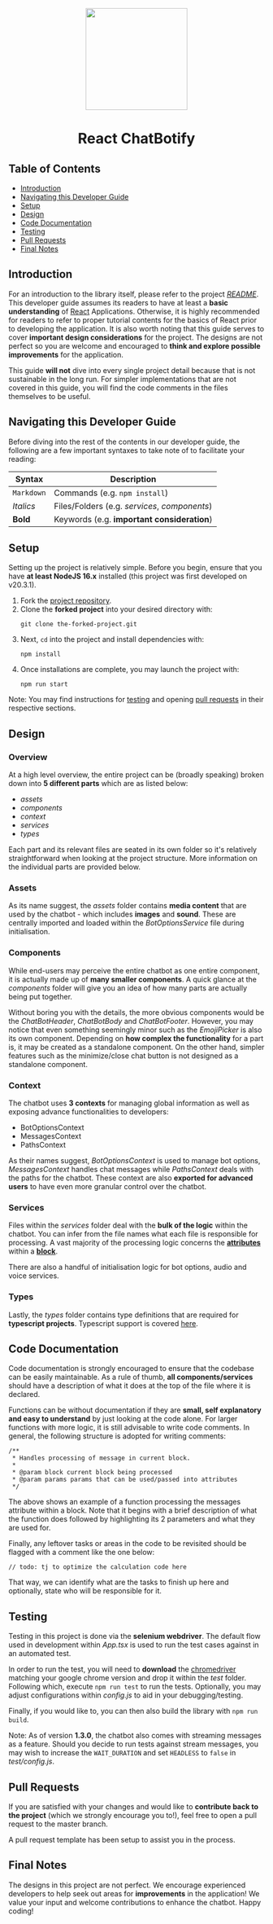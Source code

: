 <p align="center">
  <img width="200px" src="https://raw.githubusercontent.com/tjtanjin/react-chatbotify/main/assets/logo.png" />
  <h1 align="center">React ChatBotify</h1>
</p>

## Table of Contents

- [Introduction](#introduction)
- [Navigating this Developer Guide](#navigating-this-developer-guide)
- [Setup](#setup)
- [Design](#design)
- [Code Documentation](#code-documentation)
- [Testing](#testing)
- [Pull Requests](#pull-requests)
- [Final Notes](#final-notes)

<div style="page-break-after: always;"></div>

## Introduction

For an introduction to the library itself, please refer to the project [_README_](https://github.com/tjtanjin/react-chatbotify/blob/main/README.md). This developer guide assumes its readers to have at least a **basic understanding** of [React](https://react.dev/) Applications. Otherwise, it is highly recommended for readers to refer to proper tutorial contents for the basics of React prior to developing the application. It is also worth noting that this guide serves to cover **important design considerations** for the project. The designs are not perfect so you are welcome and encouraged to **think and explore possible improvements** for the application.

This guide **will not** dive into every single project detail because that is not sustainable in the long run. For simpler implementations that are not covered in this guide, you will find the code comments in the files themselves to be useful.

## Navigating this Developer Guide

Before diving into the rest of the contents in our developer guide, the following are a few important syntaxes to take note of to facilitate your reading:

| Syntax     | Description                                   |
| ---------- | --------------------------------------------- |
| `Markdown` | Commands (e.g. `npm install`)                 |
| _Italics_  | Files/Folders (e.g. _services_, _components_) |
| **Bold**   | Keywords (e.g. **important consideration**)   |

<div  style="page-break-after: always;"></div>

## Setup

Setting up the project is relatively simple. Before you begin, ensure that you have **at least NodeJS 16.x** installed (this project was first developed on v20.3.1).

1. Fork the [project repository](https://github.com/tjtanjin/react-chatbotify).
2. Clone the **forked project** into your desired directory with:
   ```
   git clone the-forked-project.git
   ```
3. Next, `cd` into the project and install dependencies with:
   ```
   npm install
   ```
4. Once installations are complete, you may launch the project with:
   ```
   npm run start
   ```

Note: You may find instructions for [testing](https://github.com/tjtanjin/react-chatbotify/blob/main/docs/DeveloperGuide.md#testing) and opening [pull requests](https://github.com/tjtanjin/react-chatbotify/blob/main/docs/DeveloperGuide.md#pull-requests) in their respective sections.

## Design

### Overview

At a high level overview, the entire project can be (broadly speaking) broken down into **5 different parts** which are as listed below:

- _assets_
- _components_
- _context_
- _services_
- _types_

Each part and its relevant files are seated in its own folder so it's relatively straightforward when looking at the project structure. More information on the individual parts are provided below.

### Assets

As its name suggest, the _assets_ folder contains **media content** that are used by the chatbot - which includes **images** and **sound**. These are centrally imported and loaded within the _BotOptionsService_ file during initialisation.

### Components

While end-users may perceive the entire chatbot as one entire component, it is actually made up of **many smaller components**. A quick glance at the _components_ folder will give you an idea of how many parts are actually being put together.

Without boring you with the details, the more obvious components would be the _ChatBotHeader_, _ChatBotBody_ and _ChatBotFooter_. However, you may notice that even something seemingly minor such as the _EmojiPicker_ is also its own component. Depending on **how complex the functionality** for a part is, it may be created as a standalone component. On the other hand, simpler features such as the minimize/close chat button is not designed as a standalone component.

### Context

The chatbot uses **3 contexts** for managing global information as well as exposing advance functionalities to developers:

- BotOptionsContext
- MessagesContext
- PathsContext

As their names suggest, _BotOptionsContext_ is used to manage bot options, _MessagesContext_ handles chat messages while _PathsContext_ deals with the paths for the chatbot. These context are also **exported for advanced users** to have even more granular control over the chatbot.

### Services

Files within the _services_ folder deal with the **bulk of the logic** within the chatbot. You can infer from the file names what each file is responsible for processing. A vast majority of the processing logic concerns the [**attributes**](https://github.com/dickyanthony/react-chatbotify/docs/introduction/conversations#attributes) within a [**block**](https://github.com/dickyanthony/react-chatbotify/docs/introduction/conversations#block).

There are also a handful of initialisation logic for bot options, audio and voice services.

### Types

Lastly, the _types_ folder contains type definitions that are required for **typescript projects**. Typescript support is covered [here](https://github.com/dickyanthony/react-chatbotify/docs/introduction/typescript).

## Code Documentation

Code documentation is strongly encouraged to ensure that the codebase can be easily maintainable. As a rule of thumb, **all components/services** should have a description of what it does at the top of the file where it is declared.

Functions can be without documentation if they are **small, self explanatory and easy to understand** by just looking at the code alone. For larger functions with more logic, it is still advisable to write code comments. In general, the following structure is adopted for writing comments:

```
/**
 * Handles processing of message in current block.
 *
 * @param block current block being processed
 * @param params params that can be used/passed into attributes
 */
```

The above shows an example of a function processing the messages attribute within a block. Note that it begins with a brief description of what the function does followed by highlighting its 2 parameters and what they are used for.

Finally, any leftover tasks or areas in the code to be revisited should be flagged with a comment like the one below:

```
// todo: tj to optimize the calculation code here
```

That way, we can identify what are the tasks to finish up here and optionally, state who will be responsible for it.

## Testing

Testing in this project is done via the **selenium webdriver**. The default flow used in development within _App.tsx_ is used to run the test cases against in an automated test.

In order to run the test, you will need to **download** the [chromedriver](https://chromedriver.chromium.org/downloads) matching your google chrome version and drop it within the _test_ folder. Following which, execute `npm run test` to run the tests. Optionally, you may adjust configurations within _config.js_ to aid in your debugging/testing.

Finally, if you would like to, you can then also build the library with `npm run build`.

Note: As of version **1.3.0**, the chatbot also comes with streaming messages as a feature. Should you decide to run tests against stream messages, you may wish to increase the `WAIT_DURATION` and set `HEADLESS` to `false` in _test/config.js_.

## Pull Requests

If you are satisfied with your changes and would like to **contribute back to the project** (which we strongly encourage you to!), feel free to open a pull request to the master branch.

A pull request template has been setup to assist you in the process.

## Final Notes

The designs in this project are not perfect. We encourage experienced developers to help seek out areas for **improvements** in the application! We value your input and welcome contributions to enhance the chatbot. Happy coding!
